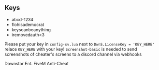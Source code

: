 ## Keys
- abcd-1234
- flohisademocrat
- keyscanbeanything
- iremovedauth<3


Please put your key in `config-sv.lua` next to `DwnS.LicenseKey = 'KEY_HERE'` relace `KEY_HERE` with your key!
`Screenshot-basic` is needed to send screenshots of cheater's screens to a discord channel via webhooks

Dawnstar Ent. FiveM Anti-Cheat
